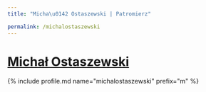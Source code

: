```yaml
---
title: "Micha\u0142 Ostaszewski | Patromierz"

permalink: /michalostaszewski
---
```


# [Michał Ostaszewski](https://patronite.pl/michalostaszewski)

{% include profile.md name="michalostaszewski" prefix="m" %}
